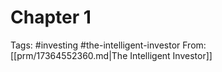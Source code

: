 # Chapter 1


Tags: #investing #the-intelligent-investor
From: [[prm/17364552360.md|The Intelligent Investor]]